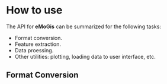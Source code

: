 # How to use

The API for **eMoGis** can be summarized for the following tasks:

- Format conversion.
- Feature extraction.
- Data proessing.
- Other utilities: plotting, loading data to user interface, etc.

## Format Conversion
